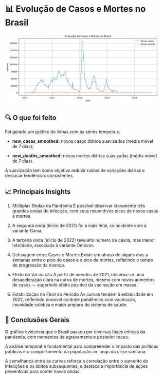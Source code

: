 # 📊 Evolução de Casos e Mortes no Brasil

<img src="reports/Evolução de Casos e Mortes no Brasil.png" width="800"/>


## 🔍 O que foi feito
Foi gerado um gráfico de linhas com as séries temporais:

- **new_cases_smoothed:** novos casos diários suavizados (média móvel de 7 dias);

- **new_deaths_smoothed:** novas mortes diárias suavizadas (média móvel de 7 dias).

A suavização tem como objetivo reduzir ruídos de variações diárias e destacar tendências consistentes.

## 📈 Principais Insights
1. Múltiplas Ondas da Pandemia
É possível observar claramente três grandes ondas de infecção, com seus respectivos picos de novos casos e mortes.

2. A segunda onda (início de 2021) foi a mais letal, coincidente com a variante Gama.

3. A terceira onda (início de 2022) teve alto número de casos, mas menor letalidade, associada à variante Ômicron.

4. Defasagem entre Casos e Mortes
Existe um atraso de alguns dias a semanas entre o pico de casos e o pico de mortes, refletindo o tempo de progressão da doença.

5. Efeito da Vacinação
A partir de meados de 2021, observa-se uma desaceleração clara na curva de mortes, mesmo com novos aumentos de casos — sugerindo efeito positivo da vacinação em massa.

6. Estabilização no Final do Período
As curvas tendem à estabilidade em 2022, refletindo possível controle pandêmico com vacinação, imunidade coletiva e maior preparo do sistema de saúde.

## 🧠 Conclusões Gerais
O gráfico evidencia que o Brasil passou por diversas fases críticas da pandemia, com momentos de agravamento e posterior recuo.

A análise temporal é fundamental para compreender o impacto das políticas públicas e o comportamento da população ao longo da crise sanitária.

A semelhança entre as curvas reforça a correlação entre o aumento de infecções e os óbitos subsequentes, e destaca a importância de ações preventivas para conter novas ondas.
